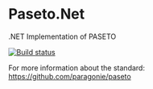 # Paseto.Net
.NET Implementation of PASETO

[![Build status](https://ci.appveyor.com/api/projects/status/q8oefx7i9yix53m9/branch/master?svg=true)](https://ci.appveyor.com/project/dustinsoftware/paseto-net/branch/master)

For more information about the standard: https://github.com/paragonie/paseto
